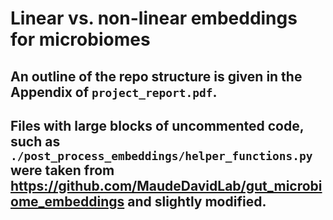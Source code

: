 # Linear vs. non-linear embeddings for microbiomes

## An outline of the repo structure is given in the Appendix of `project_report.pdf`.
## Files with large blocks of uncommented code, such as `./post_process_embeddings/helper_functions.py` were taken from https://github.com/MaudeDavidLab/gut_microbiome_embeddings and slightly modified.

